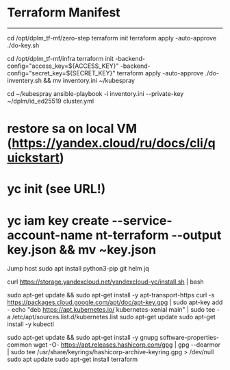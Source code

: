 # Terraform Manifest
----

cd /opt/dplm_tf-mf/zero-step
terraform init
terraform apply -auto-approve
./do-key.sh

cd /opt/dplm_tf-mf/infra
terraform init -backend-config="access_key=${ACCESS_KEY}" -backend-config="secret_key=${SECRET_KEY}"
terraform apply -auto-approve
./do-inventery.sh && mv inventory.ini ~/kubespray

cd ~/kubespray
ansible-playbook -i inventory.ini --private-key ~/dplm/id_ed25519 cluster.yml


# restore sa on local VM (https://yandex.cloud/ru/docs/cli/quickstart)
# yc init (see URL!)
# yc iam key create --service-account-name nt-terraform --output key.json && mv ~key.json

Jump host
sudo apt install python3-pip git helm jq

curl https://storage.yandexcloud.net/yandexcloud-yc/install.sh | bash

sudo apt-get update && sudo apt-get install -y apt-transport-https
curl -s https://packages.cloud.google.com/apt/doc/apt-key.gpg | sudo apt-key add -
echo "deb https://apt.kubernetes.io/ kubernetes-xenial main" | sudo tee -a /etc/apt/sources.list.d/kubernetes.list
sudo apt-get update
sudo apt-get install -y kubectl

sudo apt-get update && sudo apt-get install -y gnupg software-properties-common
wget -O- https://apt.releases.hashicorp.com/gpg | gpg --dearmor | sudo tee /usr/share/keyrings/hashicorp-archive-keyring.gpg > /dev/null
sudo apt update
sudo apt-get install terraform